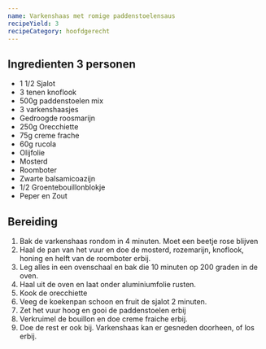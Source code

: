 ```yaml
---
name: Varkenshaas met romige paddenstoelensaus
recipeYield: 3
recipeCategory: hoofdgerecht
---
```


## Ingredienten 3 personen

- 1 1/2 Sjalot
- 3 tenen knoflook
- 500g paddenstoelen mix
- 3 varkenshaasjes
- Gedroogde roosmarijn
- 250g Orecchiette
- 75g creme frache
- 60g rucola
- Olijfolie
- Mosterd
- Roomboter
- Zwarte balsamicoazijn
- 1/2 Groentebouillonblokje
- Peper en Zout

## Bereiding

1. Bak de varkenshaas rondom in 4 minuten. Moet een beetje rose blijven
2. Haal de pan van het vuur en doe de mosterd, rozemarijn, knoflook, honing en helft van de roomboter erbij.
3. Leg alles in een ovenschaal en bak die 10 minuten op 200 graden in de oven.
4. Haal uit de oven en laat onder aluminiumfolie rusten.
5. Kook de orecchiette
6. Veeg de koekenpan schoon en fruit de sjalot 2 minuten.
7. Zet het vuur hoog en gooi de paddenstoelen erbij
8. Verkruimel de bouillon en doe creme fraiche erbij.
9. Doe de rest er ook bij. Varkenshaas kan er gesneden doorheen, of los erbij.
